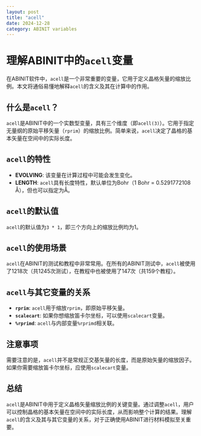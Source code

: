 ```yaml
---
layout: post
title: "acell"
date: 2024-12-28
category: ABINIT variables
---
```


# 理解ABINIT中的`acell`变量

在ABINIT软件中，`acell`是一个非常重要的变量，它用于定义晶格矢量的缩放比例。本文将通俗易懂地解释`acell`的含义及其在计算中的作用。

## 什么是`acell`？

`acell`是ABINIT中的一个实数型变量，具有三个维度（即`acell(3)`）。它用于指定无量纲的原始平移矢量（`rprim`）的缩放比例。简单来说，`acell`决定了晶格的基本矢量在空间中的实际长度。

## `acell`的特性

- **EVOLVING**: 该变量在计算过程中可能会发生变化。
- **LENGTH**: `acell`具有长度特性，默认单位为Bohr（1 Bohr = 0.5291772108 Å），但也可以指定为Å。

## `acell`的默认值

`acell`的默认值为`3 * 1`，即三个方向上的缩放比例均为1。

## `acell`的使用场景

`acell`在ABINIT的测试和教程中非常常用。在所有的ABINIT测试中，`acell`被使用了1218次（共1245次测试），在教程中也被使用了147次（共159个教程）。

## `acell`与其它变量的关系

- **`rprim`**: `acell`用于缩放`rprim`，即原始平移矢量。
- **`scalecart`**: 如果你想缩放笛卡尔坐标，可以使用`scalecart`变量。
- **`%rprimd`**: `acell`与内部变量`%rprimd`相关联。

## 注意事项

需要注意的是，`acell`并不是常规正交基矢量的长度，而是原始矢量的缩放因子。如果你需要缩放笛卡尔坐标，应使用`scalecart`变量。

## 总结

`acell`是ABINIT中用于定义晶格矢量缩放比例的关键变量。通过调整`acell`，用户可以控制晶格的基本矢量在空间中的实际长度，从而影响整个计算的结果。理解`acell`的含义及其与其它变量的关系，对于正确使用ABINIT进行材料模拟至关重要。
